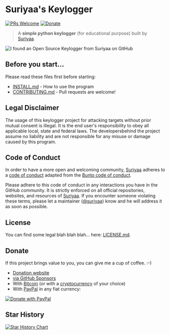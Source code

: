 # Suriyaa's Keylogger 
[![PRs Welcome](https://img.shields.io/badge/PRs-welcome-brightgreen.svg?style=flat-square)](http://makeapullrequest.com) [![Donate](https://img.shields.io/badge/Donate-PayPal-green.svg?style=flat-square)](https://www.paypal.com/cgi-bin/webscr?cmd=_s-xclick&hosted_button_id=UZRFM579K6FL2&source=url)

> A **simple python keylogger** (for educational purpose) built by [Suriyaa](https://about.suriyaa.tk).

![I found an Open Source Keylogger from Suriyaa on GitHub](https://cloud.githubusercontent.com/assets/5073946/19219911/c95ca976-8e20-11e6-9250-e73cfb5c7c75.jpg)


## Before you start...
Please read these files first before starting:

* [INSTALL.md](INSTALL.md) - How to use the program
* [CONTRIBUTING.md](.github/CONTRIBUTING.md) - Pull requests are welcome!

## Legal Disclaimer
The usage of this keylogger project for attacking targets without prior mutual consent is illegal. It is the end user's responsibility to obey all applicable local, state and federal laws. The developersbehind the project assume no liability and are not responsible for any misuse or damage caused by this program.

## Code of Conduct
In order to have a more open and welcoming community, [Suriyaa](https://github.com/suriyaa) adheres to a [code of conduct](CONDUCT.md) adapted from the [Bunto code of conduct](https://github.com/bunto/bunto/blob/master/CONDUCT.markdown).

Please adhere to this code of conduct in any interactions you have in the GitHub community. It is strictly enforced on all official repositories, websites, and resources of [Suriyaa](https://github.com/suriyaa). If you encounter someone violating these terms, please let a maintainer ([@suriyaa](https://github.com/suriyaa)) know and he will address it as soon as possible.

## License
You can find some legal blah blah blah... here: [LICENSE.md](LICENSE.md).

## Donate
If this project brings value to you, you can give me a cup of coffee. :-)

- [Donation website](https://blog.suriyaa.tk/donate/)
- [via GitHub Sponsors](https://github.com/sponsors/suriyaa)
- With [Bitcoin](https://about.suriyaa.tk/bitcoin-signature.txt) (or with a [cryptocurrency](https://commerce.coinbase.com/checkout/29b88d93-5fc3-40f5-a11c-ab8def95e3dd) of your choice)
- With [PayPal](https://www.paypal.me/suriyaasundararuban) in any fiat currency:

[![Donate with PayPal](https://www.paypalobjects.com/en_US/i/btn/btn_donateCC_LG.gif)](https://www.paypal.com/cgi-bin/webscr?cmd=_s-xclick&hosted_button_id=UZRFM579K6FL2&source=url)

## Star History
[![Star History Chart](https://api.star-history.com/svg?repos=suriyaa/keylogger&type=Date)](https://star-history.com/#suriyaa/keylogger&Date)

